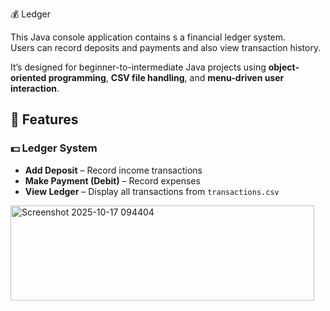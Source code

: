 💰 Ledger 

This Java console application contains s a financial ledger system.  
Users can record deposits and payments and also view transaction history.  

It’s designed for beginner-to-intermediate Java projects using **object-oriented programming**, **CSV file handling**, and **menu-driven user interaction**.

## 🧠 Features

### 💵 Ledger System
- **Add Deposit** – Record income transactions  
- **Make Payment (Debit)** – Record expenses  
- **View Ledger** – Display all transactions from `transactions.csv`
<img width="486" height="152" alt="Screenshot 2025-10-17 094404" src="https://github.com/user-attachments/assets/385a078c-e83c-42e0-8c86-0474a0d2a5b9" />
